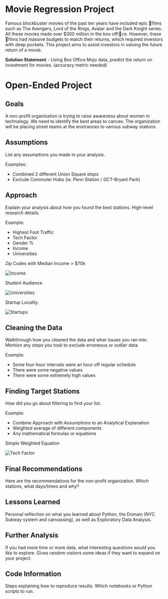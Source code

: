 # Movie Regression Project

Famous blockbuster movies of the past ten years have included epic films such as The
Avengers, Lord of the Rings, Avatar and the Dark Knight series. All these movies made over $300 million in the box office. However, these films had massive budgets to match their returns, which required investors with deep pockets. This project aims to assist investors in valuing the future return of a movie.

**Solution Statement** - Using Box Office Mojo data, predict the return on investment for movies. (accuracy metric needed)


# Open-Ended Project

## Goals

A non-profit organization is trying to raise awareness about women in technology. We need to identify the best areas to canvas. The organization will be placing street teams at the enxtrances to various subway stations.

## Assumptions

List any assumptions you made in your analysis.

Examples:
- Combined 2 different Union Square stops
- Exclude Commuter Hubs (ie. Penn Station / GCT-Bryant Park)

## Approach

Explain your analysis about how you found the best stations. High-level research details.

Example:
- Highest Foot Traffic
- Tech Factor
- Gender %
- Income
- Universities

Zip Codes with Median Income > $70k

![Income](images/income.png)

Student Audience

![Universities](images/universities.png)

Startup Locality

![Startups](images/startups.png)

## Cleaning the Data

Walkthrough how you cleaned the data and what issues you ran into. Mention any steps you took to exclude erroneous or outlier data.

Example:
- Some four-hour intervals were an hour off regular schedule
- There were some negative values
- There were some extremely high values

## Finding Target Stations

How did you go about filtering to find your list.

Example:
- Combine Approach with Assumptions to an Analytical Explanation
- Weighted average of different components
- Any mathematical formulas or equations

Simple Weighted Equation

![Tech Factor](images/tech_factor.png)

## Final Recommendations

Here are the recommendations for the non-profit organization. Which stations, what days/times and why?

## Lessons Learned

Personal reflection on what you learned about Python, the Domain (NYC Subway system and canvassing), as well as Exploratory Data Analysis.

## Further Analysis

If you had more time or more data, what interesting questions would you like to explore. Gives random visitors some ideas if they want to expand on your project.

## Code Information

Steps explaining how to reproduce results. Which notebooks or Python scripts to run.
